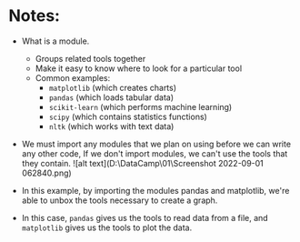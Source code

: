 # Notes:
 - What is a module.
   - Groups related tools together
   - Make it easy to know where to look for a particular tool
   - Common examples:
     - `matplotlib` (which creates charts)  
     - `pandas` (which loads tabular data)
     - `scikit-learn` (which performs machine learning)
     - `scipy` (which contains statistics functions) 
     - `nltk` (which works with text data)
    
 - We must import any modules that we plan on using before we can write any other code, If we don't import modules, we can't use the tools that they contain.
  ![alt text](D:\DataCamp\01\Screenshot 2022-09-01 062840.png)
 
  - In this example, by importing the modules pandas and matplotlib, we're able to unbox the tools necessary to create a graph.
  - In this case, `pandas` gives us the tools to read data from a file, and `matplotlib` gives us the tools to plot the data.

